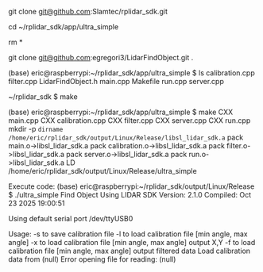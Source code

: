 git clone git@github.com:Slamtec/rplidar_sdk.git

cd ~/rplidar_sdk/app/ultra_simple

rm *

git clone git@github.com:egregori3/LidarFindObject.git .

(base) eric@raspberrypi:~/rplidar_sdk/app/ultra_simple $ ls
calibration.cpp  filter.cpp  LidarFindObject.h  main.cpp  Makefile  run.cpp  server.cpp

~/rplidar_sdk $ make

(base) eric@raspberrypi:~/rplidar_sdk/app/ultra_simple $ make
 CXX  main.cpp
 CXX  calibration.cpp
 CXX  filter.cpp
 CXX  server.cpp
 CXX  run.cpp
mkdir -p `dirname /home/eric/rplidar_sdk/output/Linux/Release/libsl_lidar_sdk.a`
 pack main.o->libsl_lidar_sdk.a
 pack calibration.o->libsl_lidar_sdk.a
 pack filter.o->libsl_lidar_sdk.a
 pack server.o->libsl_lidar_sdk.a
 pack run.o->libsl_lidar_sdk.a
 LD   /home/eric/rplidar_sdk/output/Linux/Release/ultra_simple
 
 
 Execute code:
 (base) eric@raspberrypi:~/rplidar_sdk/output/Linux/Release $ ./ultra_simple
Find Object Using LIDAR
SDK Version: 2.1.0
Compiled: Oct 23 2025 19:00:51

Using default serial port /dev/ttyUSB0


Usage: -s <filename> to save calibration file
       -l <filename> to load calibration file [min angle, max angle]
       -x <filename> to load calibration file [min angle, max angle] output X,Y
       -f <filename> to load calibration file [min angle, max angle] output filtered data
Load calibration data from (null)
Error opening file for reading: (null)
